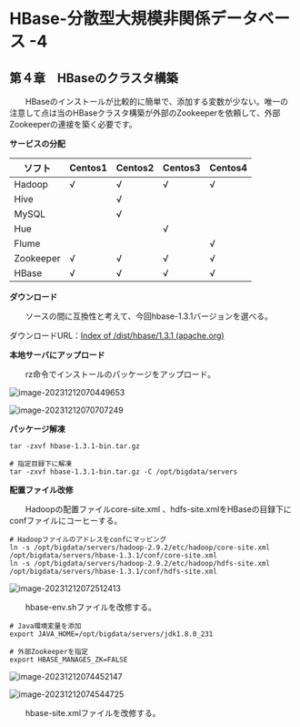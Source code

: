 # HBase-分散型大規模非関係データベース -4

## 第４章　HBaseのクラスタ構築

　　HBaseのインストールが比較的に簡単で、添加する変数が少ない。唯一の注意して点は当のHBaseクラスタ構築が外部のZookeeperを依頼して、外部Zookeeperの連接を築く必要です。

**サービスの分配**

| ソフト    | Centos1 | Centos2 | Centos3 | Centos4 |
| --------- | ------- | ------- | ------- | ------- |
| Hadoop    | √       | √       | √       | √       |
| Hive      |         | √       |         |         |
| MySQL     |         | √       |         |         |
| Hue       |         |         | √       |         |
| Flume     |         |         |         | √       |
| Zookeeper | √       | √       | √       | √       |
| HBase     | √       | √       | √       | √       |

**ダウンロード**

　　ソースの間に互換性と考えて、今回hbase-1.3.1バージョンを選べる。

ダウンロードURL：[Index of /dist/hbase/1.3.1 (apache.org)](https://archive.apache.org/dist/hbase/1.3.1/)

**本地サーバにアップロード**

　　rz命令でインストールのパッケージをアップロード。

![image-20231212070449653](D:\OneDrive\picture\Typora\image-20231212070449653.png)

![image-20231212070707249](D:\OneDrive\picture\Typora\image-20231212070707249.png)

**パッケージ解凍**

```
tar -zxvf hbase-1.3.1-bin.tar.gz

# 指定目録下に解凍
tar -zxvf hbase-1.3.1-bin.tar.gz -C /opt/bigdata/servers
```

**配置ファイル改修**

　　Hadoopの配置ファイルcore-site.xml 、hdfs-site.xmlをHBaseの目録下にconfファイルにコーヒーする。

```
# Hadoopファイルのアドレスをconfにマッピング
ln -s /opt/bigdata/servers/hadoop-2.9.2/etc/hadoop/core-site.xml /opt/bigdata/servers/hbase-1.3.1/conf/core-site.xml
ln -s /opt/bigdata/servers/hadoop-2.9.2/etc/hadoop/hdfs-site.xml /opt/bigdata/servers/hbase-1.3.1/conf/hdfs-site.xml
```

![image-20231212072512413](D:\OneDrive\picture\Typora\image-20231212072512413.png)

　　hbase-env.shファイルを改修する。

```
# Java環境変量を添加
export JAVA_HOME=/opt/bigdata/servers/jdk1.8.0_231

# 外部Zookeeperを指定
export HBASE_MANAGES_ZK=FALSE
```

![image-20231212074452147](D:\OneDrive\picture\Typora\image-20231212074452147.png)

![image-20231212074544725](D:\OneDrive\picture\Typora\image-20231212074544725.png)

　　hbase-site.xmlファイルを改修する。

